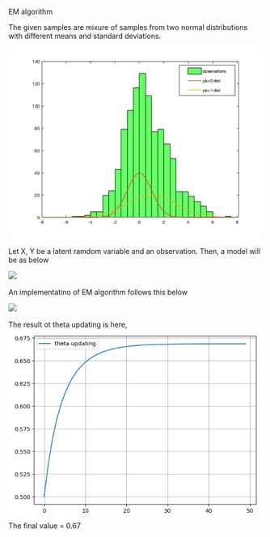EM algorithm

The given samples are mixure of samples from two normal distributions with different means and standard deviations.

![mix_samples](https://github.com/washingtk/kth/blob/pictures/mcmc_pic/samples.png)

Let X, Y be a latent ramdom variable and an observation. Then, a model will be as below

<img src="https://latex.codecogs.com/gif.latex?P(X=1)&space;=&space;\theta&space;\\&space;P(Y|X=0)&space;\sim&space;N(0,&space;1)&space;\\&space;P(Y|X=1)&space;\sim&space;N(1,&space;2)" />

An implementatino of EM algorithm follows this below

<img src="https://latex.codecogs.com/gif.latex?Joint\&space;distribution&space;:&space;f_{\theta}(X,&space;Y)&space;=&space;f_{\theta}(Y|X)f_{\theta}(X)&=\prod&space;(\theta&space;g_1(y_i))^{x_{i}}&space;((1-\theta)g_{0}(y_i))^{1-x_i}&space;\\&space;\therefore&space;log(f_{\theta}(X,&space;Y))&space;=&space;\sum&space;x_ilog(\theta)&space;&plus;&space;(1-x_i)log((1-\theta))&space;&plus;&space;P(y)&space;\\&space;\\&space;Conditional\&space;distribution&space;:&space;\\&space;f_\theta(x_i|y_i)&space;=&space;f_{\theta}(x_i,&space;y_i)&space;/&space;f_{\theta}(y_i)&space;=&space;(\theta&space;g_1(y_i))^{x_{i}}&space;((1-\theta)g_{0}(y_i))^{1-x_i}&space;/&space;(\theta&space;g_1(y_i))&space;&plus;&space;((1-\theta)g_{0}(y_i))&space;\\&space;\therefore&space;E_\theta[X|Y]&space;=&space;\sum&space;x_i&space;f_\theta(x_i|y_i)&space;=&space;\sum&space;\theta&space;g_1(y_i)&space;/&space;(\theta&space;g_1(y_i)&space;&plus;&space;(1-\theta)g_0(y_i)&space;\\&space;Expectation:&space;\\&space;Q_\theta&space;=&space;E_\theta_{l}&space;log(f_\theta(X,&space;Y|Y))&space;=&space;\sum&space;E_\theta_l[x_i|y_i]log(\theta)&space;&plus;&space;(1-E_\theta_l[x_i|y_i])log(1-\theta)&space;&plus;&space;P(y_i)&space;\\&space;\theta_{l&plus;1}&space;=&space;\sum&space;E_\theta_l[x_i|y_i]&space;/&space;n">

The result ot theta updating is here, 
![theta](https://github.com/washingtk/kth/blob/pictures/mcmc_pic/result_theta.png)
The final value = 0.67
